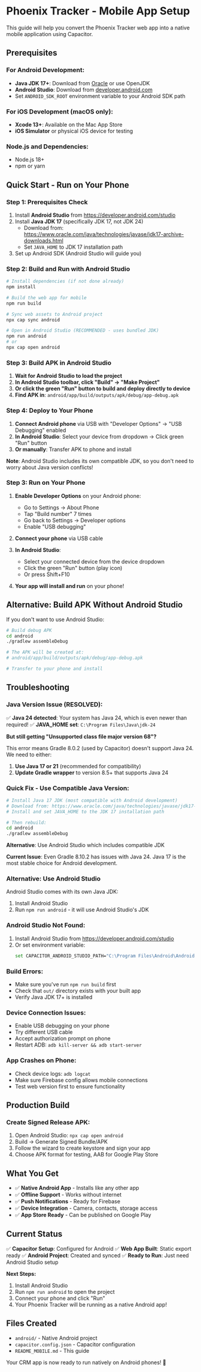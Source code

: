 # Phoenix Tracker - Mobile App Setup

This guide will help you convert the Phoenix Tracker web app into a native mobile application using Capacitor.

## Prerequisites

### For Android Development:
- **Java JDK 17+**: Download from [Oracle](https://www.oracle.com/java/technologies/javase/jdk17-archive-downloads.html) or use OpenJDK
- **Android Studio**: Download from [developer.android.com](https://developer.android.com/studio)
- Set `ANDROID_SDK_ROOT` environment variable to your Android SDK path

### For iOS Development (macOS only):
- **Xcode 13+**: Available on the Mac App Store
- **iOS Simulator** or physical iOS device for testing

### Node.js and Dependencies:
- Node.js 18+
- npm or yarn

## Quick Start - Run on Your Phone

### Step 1: Prerequisites Check
1. Install **Android Studio** from https://developer.android.com/studio
2. Install **Java JDK 17** (specifically JDK 17, not JDK 24)
   - Download from: https://www.oracle.com/java/technologies/javase/jdk17-archive-downloads.html
   - Set `JAVA_HOME` to JDK 17 installation path
3. Set up Android SDK (Android Studio will guide you)

### Step 2: Build and Run with Android Studio
```bash
# Install dependencies (if not done already)
npm install

# Build the web app for mobile
npm run build

# Sync web assets to Android project
npx cap sync android

# Open in Android Studio (RECOMMENDED - uses bundled JDK)
npm run android
# or
npx cap open android
```

### Step 3: Build APK in Android Studio
1. **Wait for Android Studio to load the project**
2. **In Android Studio toolbar, click "Build" → "Make Project"**
3. **Or click the green "Run" button to build and deploy directly to device**
4. **Find APK in**: `android/app/build/outputs/apk/debug/app-debug.apk`

### Step 4: Deploy to Your Phone
1. **Connect Android phone** via USB with "Developer Options" → "USB Debugging" enabled
2. **In Android Studio**: Select your device from dropdown → Click green "Run" button
3. **Or manually**: Transfer APK to phone and install

**Note**: Android Studio includes its own compatible JDK, so you don't need to worry about Java version conflicts!

### Step 3: Run on Your Phone
1. **Enable Developer Options** on your Android phone:
   - Go to Settings → About Phone
   - Tap "Build number" 7 times
   - Go back to Settings → Developer options
   - Enable "USB debugging"

2. **Connect your phone** via USB cable

3. **In Android Studio**:
   - Select your connected device from the device dropdown
   - Click the green "Run" button (play icon)
   - Or press Shift+F10

4. **Your app will install and run** on your phone!

## Alternative: Build APK Without Android Studio

If you don't want to use Android Studio:

```bash
# Build debug APK
cd android
./gradlew assembleDebug

# The APK will be created at:
# android/app/build/outputs/apk/debug/app-debug.apk

# Transfer to your phone and install
```

## Troubleshooting

### Java Version Issue (RESOLVED):
✅ **Java 24 detected**: Your system has Java 24, which is even newer than required!
✅ **JAVA_HOME set**: `C:\Program Files\Java\jdk-24`

**But still getting "Unsupported class file major version 68"?**

This error means Gradle 8.0.2 (used by Capacitor) doesn't support Java 24. We need to either:

1. **Use Java 17 or 21** (recommended for compatibility)
2. **Update Gradle wrapper** to version 8.5+ that supports Java 24

### Quick Fix - Use Compatible Java Version:
```bash
# Install Java 17 JDK (most compatible with Android development)
# Download from: https://www.oracle.com/java/technologies/javase/jdk17-archive-downloads.html
# Install and set JAVA_HOME to the JDK 17 installation path

# Then rebuild:
cd android
./gradlew assembleDebug
```

**Alternative**: Use Android Studio which includes compatible JDK

**Current Issue**: Even Gradle 8.10.2 has issues with Java 24. Java 17 is the most stable choice for Android development.

### Alternative: Use Android Studio
Android Studio comes with its own Java JDK:
1. Install Android Studio
2. Run `npm run android` - it will use Android Studio's JDK

### Android Studio Not Found:
1. Install Android Studio from https://developer.android.com/studio
2. Or set environment variable:
   ```bash
   set CAPACITOR_ANDROID_STUDIO_PATH="C:\Program Files\Android\Android Studio\bin\studio64.exe"
   ```

### Build Errors:
- Make sure you've run `npm run build` first
- Check that `out/` directory exists with your built app
- Verify Java JDK 17+ is installed

### Device Connection Issues:
- Enable USB debugging on your phone
- Try different USB cable
- Accept authorization prompt on phone
- Restart ADB: `adb kill-server && adb start-server`

### App Crashes on Phone:
- Check device logs: `adb logcat`
- Make sure Firebase config allows mobile connections
- Test web version first to ensure functionality

## Production Build

### Create Signed Release APK:
1. Open Android Studio: `npx cap open android`
2. Build → Generate Signed Bundle/APK
3. Follow the wizard to create keystore and sign your app
4. Choose APK format for testing, AAB for Google Play Store

## What You Get

- ✅ **Native Android App** - Installs like any other app
- ✅ **Offline Support** - Works without internet
- ✅ **Push Notifications** - Ready for Firebase
- ✅ **Device Integration** - Camera, contacts, storage access
- ✅ **App Store Ready** - Can be published on Google Play

## Current Status

✅ **Capacitor Setup**: Configured for Android
✅ **Web App Built**: Static export ready
✅ **Android Project**: Created and synced
✅ **Ready to Run**: Just need Android Studio setup

**Next Steps:**
1. Install Android Studio
2. Run `npm run android` to open the project
3. Connect your phone and click "Run"
4. Your Phoenix Tracker will be running as a native Android app!

## Files Created

- `android/` - Native Android project
- `capacitor.config.json` - Capacitor configuration
- `README_MOBILE.md` - This guide

Your CRM app is now ready to run natively on Android phones! 🚀